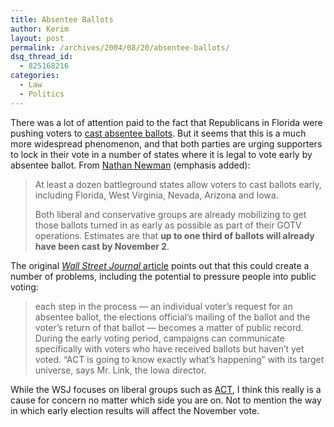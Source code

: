 ```yaml
---
title: Absentee Ballots
author: Kerim
layout: post
permalink: /archives/2004/08/20/absentee-ballots/
dsq_thread_id:
  - 825168216
categories:
  - Law
  - Politics
---
```

There was a lot of attention paid to the fact that Republicans in Florida were pushing voters to <a href="http://bodyandsoul.typepad.com/blog/2004/07/irony_of_the_da.html" onclick="_gaq.push(['_trackEvent', 'outbound-article', 'http://bodyandsoul.typepad.com/blog/2004/07/irony_of_the_da.html', 'cast absentee ballots']);" >cast absentee ballots</a>. But it seems that this is a much more widespread phenomenon, and that both parties are urging supporters to lock in their vote in a number of states where it is legal to vote early by absentee ballot. From <a href="http://www.nathannewman.org/log/archives/001821.shtml" onclick="_gaq.push(['_trackEvent', 'outbound-article', 'http://www.nathannewman.org/log/archives/001821.shtml', 'Nathan Newman']);" >Nathan Newman</a> (emphasis added):

> At least a dozen battleground states allow voters to cast ballots early, including Florida, West Virginia, Nevada, Arizona and Iowa.
> 
> Both liberal and conservative groups are already mobilizing to get those ballots turned in as early as possible as part of their GOTV operations. Estimates are that **up to one third of ballots will already have been cast by November 2**.

The original <a href="http://online.wsj.com/public/article/0,,SB109280000506594531,00.html?mod=todays%5Ffree%5Ffeature" onclick="_gaq.push(['_trackEvent', 'outbound-article', 'http://online.wsj.com/public/article/0,,SB109280000506594531,00.html?mod=todays%5Ffree%5Ffeature', 'Wall Street Journal article']);" ><em>Wall Street Journal</em> article</a> points out that this could create a number of problems, including the potential to pressure people into public voting:

> each step in the process &#8212; an individual voter&#8217;s request for an absentee ballot, the elections official&#8217;s mailing of the ballot and the voter&#8217;s return of that ballot &#8212; becomes a matter of public record. During the early voting period, campaigns can communicate specifically with voters who have received ballots but haven&#8217;t yet voted. &#8220;ACT is going to know exactly what&#8217;s happening&#8221; with its target universe, says Mr. Link, the Iowa director.

While the WSJ focuses on liberal groups such as <a href="http://actforvictory.org/" onclick="_gaq.push(['_trackEvent', 'outbound-article', 'http://actforvictory.org/', 'ACT']);" >ACT</a>, I think this really is a cause for concern no matter which side you are on. Not to mention the way in which early election results will affect the November vote.

